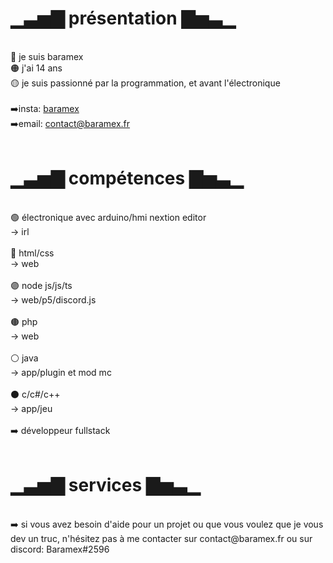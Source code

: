 <h1>▁▃▅▇ présentation ▇▅▃▁</h1><br/>
🔴 je suis baramex<br/>
🟠 j'ai 14 ans<br/>
🟡 je suis passionné par la programmation, et avant l'électronique<br/><br/>
➡️insta: <a href="https://www.instagram.com/baramex/" target="BLANK">baramex</a><br/>
➡️email: <a href="mailto:contact@baramex.fr">contact@baramex.fr</a><br/><br/>
<h1>▁▃▅▇ compétences ▇▅▃▁</h1><br/>
🟢 électronique avec arduino/hmi nextion editor<br/>
-> irl<br/><br/>
🔵 html/css<br/>
-> web<br/><br/>
🟣 node js/js/ts<br/>
-> web/p5/discord.js<br/><br/>
🟤 php<br/>
-> web<br/><br/>
⚪ java<br/>
-> app/plugin et mod mc<br/><br/>
⚫ c/c#/c++<br/>
-> app/jeu<br/><br/>
➡️ développeur fullstack<br/><br/>
<h1>▁▃▅▇ services ▇▅▃▁</h1><br/>
➡️ si vous avez besoin d'aide pour un projet ou que vous voulez que je vous dev un truc, n'hésitez pas à me contacter sur contact@baramex.fr ou sur discord: Baramex#2596
